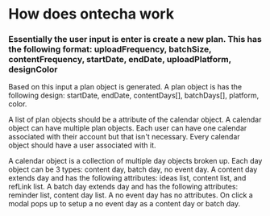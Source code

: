 # How does ontecha work

### Essentially the user input is enter is create a new plan. This has the following format: uploadFrequency, batchSize, contentFrequency, startDate, endDate, uploadPlatform, designColor
Based on this input a plan object is generated. A plan object is has the following design: startDate, endDate, contentDays[], batchDays[], platform, color.

A list of plan objects should be a attribute of the calendar object. A calendar object can have multiple plan objects. Each user can have one calendar associated with their account but that isn't necessary. Every calendar object should have a user associated with it. 

A calendar object is a collection of multiple day objects broken up. Each day object can be 3 types: content day, batch day, no event day. A content day extends day and has the following attributes: ideas list, content list, and refLink list. A batch day extends day and has the following attributes: reminder list, content day list. A no event day has no attributes. On click a modal pops up to setup a no event day as a content day or batch day.